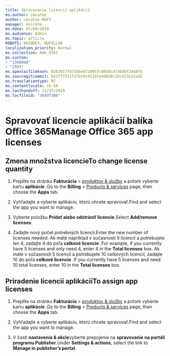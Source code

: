 ```yaml
---
title: Spravovanie licencií aplikácií
ms.author: cmcatee
author: cmcatee-MSFT
manager: mnirkhe
ms.date: 07/09/2019
ms.audience: Admin
ms.topic: article
ROBOTS: NOINDEX, NOFOLLOW
localization_priority: Normal
ms.collection: Adm_O365
ms.custom:
- "1500008"
- "2443"
ms.openlocfilehash: 0282917f473dbe0718953c8668c4730d8f3448fd
ms.sourcegitcommit: b43f77221f47b50c41197a448a9c26c423ce1ad5
ms.translationtype: MT
ms.contentlocale: sk-SK
ms.lasthandoff: 11/15/2019
ms.locfileid: "36497386"
---
```

# <a name="manage-office-365-app-licenses"></a><span data-ttu-id="6f5e2-102">Spravovať licencie aplikácií balíka Office 365</span><span class="sxs-lookup"><span data-stu-id="6f5e2-102">Manage Office 365 app licenses</span></span>

## <a name="to-change-license-quantity"></a><span data-ttu-id="6f5e2-103">Zmena množstva licencie</span><span class="sxs-lookup"><span data-stu-id="6f5e2-103">To change license quantity</span></span>

1. <span data-ttu-id="6f5e2-104">Prejdite na stránku **Fakturácia** > [produktov & služby](https://go.microsoft.com/fwlink/p/?linkid=842054) a potom vyberte kartu **aplikácie** .</span><span class="sxs-lookup"><span data-stu-id="6f5e2-104">Go to the **Billing** > [Products & services](https://go.microsoft.com/fwlink/p/?linkid=842054) page, then choose the **Apps** tab.</span></span>

2. <span data-ttu-id="6f5e2-105">Vyhľadajte a vyberte aplikáciu, ktorú chcete spravovať.</span><span class="sxs-lookup"><span data-stu-id="6f5e2-105">Find and select the app you want to manage.</span></span>  

3. <span data-ttu-id="6f5e2-106">Vyberte položku **Pridať alebo odstrániť licencie**.</span><span class="sxs-lookup"><span data-stu-id="6f5e2-106">Select **Add/remove licenses**.</span></span>

4. <span data-ttu-id="6f5e2-107">Zadajte nový počet potrebných licencií.</span><span class="sxs-lookup"><span data-stu-id="6f5e2-107">Enter the new number of licenses needed.</span></span> <span data-ttu-id="6f5e2-108">Ak máte napríklad v súčasnosti 5 licencií a potrebujete len 4, zadajte 4 do poľa **celkové licencie** .</span><span class="sxs-lookup"><span data-stu-id="6f5e2-108">For example, if you currently have 5 licenses and only need 4, enter 4 in the **Total licenses** box.</span></span> <span data-ttu-id="6f5e2-109">Ak máte v súčasnosti 5 licencií a potrebujete 10 celkových licencií, zadajte 10 do poľa **celkové licencie** .</span><span class="sxs-lookup"><span data-stu-id="6f5e2-109">If you currently have 5 licenses and need 10 total licenses, enter 10 in the **Total licenses** box.</span></span>

## <a name="to-assign-app-licenses"></a><span data-ttu-id="6f5e2-110">Priradenie licencií aplikácií</span><span class="sxs-lookup"><span data-stu-id="6f5e2-110">To assign app licenses</span></span>

1. <span data-ttu-id="6f5e2-111">Prejdite na stránku **Fakturácia** > [produktov & služby](https://go.microsoft.com/fwlink/p/?linkid=842054) a potom vyberte kartu **aplikácie** .</span><span class="sxs-lookup"><span data-stu-id="6f5e2-111">Go to the **Billing** > [Products & services](https://go.microsoft.com/fwlink/p/?linkid=842054) page, then choose the **Apps** tab.</span></span>

2. <span data-ttu-id="6f5e2-112">Vyhľadajte a vyberte aplikáciu, ktorú chcete spravovať.</span><span class="sxs-lookup"><span data-stu-id="6f5e2-112">Find and select the app you want to manage.</span></span>  

3. <span data-ttu-id="6f5e2-113">V časti **nastavenia & akcie**vyberte prepojenie na **spravovanie na portáli programu Publisher**.</span><span class="sxs-lookup"><span data-stu-id="6f5e2-113">Under **Settings & actions**, select the link to **Manage in publisher’s portal**.</span></span>
